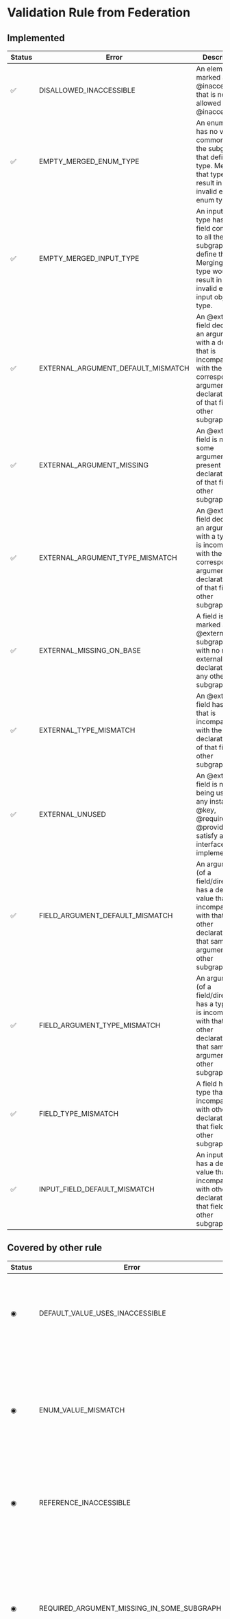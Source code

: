 # Validation Rule from Federation

## Implemented

| Status | Error                              | Description                                                                                                                                                         |
| ------ | ---------------------------------- | ------------------------------------------------------------------------------------------------------------------------------------------------------------------- |
| ✅     | DISALLOWED_INACCESSIBLE            | An element is marked as @inaccessible that is not allowed to be @inaccessible.                                                                                      |
| ✅     | EMPTY_MERGED_ENUM_TYPE             | An enum type has no value common to all the subgraphs that define the type. Merging that type would result in an invalid empty enum type.                           |
| ✅     | EMPTY_MERGED_INPUT_TYPE            | An input object type has no field common to all the subgraphs that define the type. Merging that type would result in an invalid empty input object type.           |
| ✅     | EXTERNAL_ARGUMENT_DEFAULT_MISMATCH | An @external field declares an argument with a default that is incompatible with the corresponding argument in the declaration(s) of that field in other subgraphs. |
| ✅     | EXTERNAL_ARGUMENT_MISSING          | An @external field is missing some arguments present in the declaration(s) of that field in other subgraphs.                                                        |
| ✅     | EXTERNAL_ARGUMENT_TYPE_MISMATCH    | An @external field declares an argument with a type that is incompatible with the corresponding argument in the declaration(s) of that field in other subgraphs.    |
| ✅     | EXTERNAL_MISSING_ON_BASE           | A field is marked as @external in a subgraph but with no non-external declaration in any other subgraph.                                                            |
| ✅     | EXTERNAL_TYPE_MISMATCH             | An @external field has a type that is incompatible with the declaration(s) of that field in other subgraphs.                                                        |
| ✅     | EXTERNAL_UNUSED                    | An @external field is not being used by any instance of @key, @requires, @provides or to satisfy an interface implementation.                                       |
| ✅     | FIELD_ARGUMENT_DEFAULT_MISMATCH    | An argument (of a field/directive) has a default value that is incompatible with that of other declarations of that same argument in other subgraphs.               |
| ✅     | FIELD_ARGUMENT_TYPE_MISMATCH       | An argument (of a field/directive) has a type that is incompatible with that of other declarations of that same argument in other subgraphs.                        |
| ✅     | FIELD_TYPE_MISMATCH                | A field has a type that is incompatible with other declarations of that field in other subgraphs.                                                                   |
| ✅     | INPUT_FIELD_DEFAULT_MISMATCH       | An input field has a default value that is incompatible with other declarations of that field in other subgraphs.                                                   |

## Covered by other rule

| Status | Error                                         | Description                                                                                                                                                                        |
| ------ | --------------------------------------------- | ---------------------------------------------------------------------------------------------------------------------------------------------------------------------------------- |
| ◉      | DEFAULT_VALUE_USES_INACCESSIBLE               | An element is marked as @inaccessible but is used in the default value of an element visible in the API schema.                                                                    |
| ◉      | ENUM_VALUE_MISMATCH                           | An input object type has no field common to all the subgraphs that define the type. Merging that type would result in an invalid empty input object type.                          |
| ◉      | REFERENCE_INACCESSIBLE                        | An element is marked as @inaccessible but is referenced by an element visible in the API schema.                                                                                   |
| ◉      | REQUIRED_ARGUMENT_MISSING_IN_SOME_SUBGRAPH    | An argument of a field or directive definition is mandatory in some subgraphs, but the argument is not defined in all the subgraphs that define the field or directive definition. |
| ◉      | REQUIRED_INACCESSIBLE                         | An element is marked as @inaccessible but is required by an element visible in the API schema.                                                                                     |
| ◉      | REQUIRED_INPUT_FIELD_MISSING_IN_SOME_SUBGRAPH | A field of an input object type is mandatory in some subgraphs, but the field is not defined in all the subgraphs that define the input object type.                               |

## Missing

| Status | Error                                     | Description                                                                                                                                                                                                                       |
| ------ | ----------------------------------------- | --------------------------------------------------------------------------------------------------------------------------------------------------------------------------------------------------------------------------------- |
| 📋     | IMPLEMENTED_BY_INACCESSIBLE               | An element is marked as @inaccessible but implements an element visible in the API schema.                                                                                                                                        |
| 📋     | INTERFACE_FIELD_NO_IMPLEM                 | After subgraph merging, an implementation is missing a field of one of the interfaces it implements (which can happen for valid subgraphs).                                                                                       |
| 📋     | INTERFACE_KEY_MISSING_IMPLEMENTATION_TYPE | A subgraph has a @key on an interface type, but that subgraph does not define an implementation (in the supergraph) of that interface.                                                                                            |
| 📋     | INTERFACE_KEY_NOT_ON_IMPLEMENTATION       | A @key is defined on an interface type, but is not defined (or is not resolvable) on at least one of the interface implementations.                                                                                               |
| 📋     | INVALID_FIELD_SHARING                     | A field that is non-shareable in at least one subgraph is resolved by multiple subgraphs.                                                                                                                                         |
| 📋     | INVALID_SHAREABLE_USAGE                   | The @shareable Federation directive is used in an invalid way.                                                                                                                                                                    |
| 📋     | KEY_DIRECTIVE_IN_FIELDS_ARG               | The fields argument of a @key directive includes some directive applications. This is not supported.                                                                                                                              |
| 📋     | KEY_FIELDS_HAS_ARGS                       | The fields argument of a @key directive includes a field defined with arguments (which is not currently supported).                                                                                                               |
| 📋     | KEY_FIELDS_SELECT_INVALID_TYPE            | The fields argument of @key directive includes a field whose type is a list, interface, or union type. Fields of these types cannot be part of a @key.                                                                            |
| 📋     | KEY_INVALID_FIELDS                        | The fields argument of a @key directive is invalid (it has invalid syntax, includes unknown fields, ...).                                                                                                                         |
| 📋     | NO_QUERIES                                | None of the composed subgraphs expose any query.                                                                                                                                                                                  |
| 📋     | ONLY_INACCESSIBLE_CHILDREN                | A type visible in the API schema has only @inaccessible children.                                                                                                                                                                 |
| 📋     | PROVIDES_DIRECTIVE_IN_FIELDS_ARG          | The fields argument of a @provides directive includes some directive applications. This is not supported.                                                                                                                         |
| 📋     | PROVIDES_FIELDS_HAS_ARGS                  | The fields argument of a @provides directive includes a field defined with arguments (which is not currently supported).                                                                                                          |
| 📋     | PROVIDES_FIELDS_MISSING_EXTERNAL          | The fields argument of a @provides directive includes a field that is not marked as @external.                                                                                                                                    |
| 📋     | QUERY_ROOT_TYPE_INACCESSIBLE              | An element is marked as @inaccessible but is the query root type, which must be visible in the API schema.                                                                                                                        |
| 📋     | REQUIRES_DIRECTIVE_IN_FIELDS_ARG          | The fields argument of a @requires directive includes some directive applications. This is not supported.                                                                                                                         |
| 📋     | REQUIRES_INVALID_FIELDS_TYPE              | The value passed to the fields argument of a @requires directive is not a string.                                                                                                                                                 |
| 📋     | REQUIRES_INVALID_FIELDS                   | The fields argument of a @requires directive is invalid (it has invalid syntax, includes unknown fields, ...).                                                                                                                    |
| 📋     | ROOT_MUTATION_USED                        | A subgraph's schema defines a type with the name mutation, while also specifying a different type name as the root query object. This is not allowed.                                                                             |
| 📋     | ROOT_QUERY_USED                           | A subgraph's schema defines a type with the name query, while also specifying a different type name as the root query object. This is not allowed.                                                                                |
| 📋     | ROOT_SUBSCRIPTION_USED                    | A subgraph's schema defines a type with the name subscription, while also specifying a different type name as the root query object. This is not allowed.                                                                         |
| 📋     | SATISFIABILITY_ERROR                      | Subgraphs can be merged, but the resulting supergraph API would have queries that cannot be satisfied by those subgraphs.                                                                                                         |
| 📋     | SHAREABLE_HAS_MISMATCHED_RUNTIME_TYPES    | A shareable field return type has mismatched possible runtime types in the subgraphs in which the field is declared. As shared fields must resolve the same way in all subgraphs, this is almost surely a mistake.                |
| 📋     | TYPE_DEFINITION_INVALID                   | A built-in or Federation type has an invalid definition in the schema.                                                                                                                                                            |
| 📋     | TYPE_KIND_MISMATCH                        | A type has the same name in different subgraphs, but a different kind. For instance, one definition is an object type but another is an interface.Replaces VALUE_TYPE_KIND_MISMATCH, EXTENSION_OF_WRONG_KIND, ENUM_MISMATCH_TYPE. |
| 📋     | PROVIDES_INVALID_FIELDS                   | The fields argument of a @provides directive is invalid (it has invalid syntax, includes unknown fields, ...).                                                                                                                    |
| 📋     | INVALID_GRAPHQL                           | A schema is invalid GraphQL: it violates one of the rules of the specification.                                                                                                                                                   |

## Later

| Status | Error                                     | Description                                                                                                                           |
| ------ | ----------------------------------------- | ------------------------------------------------------------------------------------------------------------------------------------- |
| ⏭️     | DIRECTIVE_COMPOSITION_ERROR               | Error when composing custom directives.                                                                                               |
| ⏭️     | DIRECTIVE_DEFINITION_INVALID              | A built-in or Federation directive has an invalid definition in the schema.                                                           |
| ⏭️     | DOWNSTREAM_SERVICE_ERROR                  | Indicates an error in a subgraph service query during query execution in a                                                            |
| ⏭️     | EXTENSION_WITH_NO_BASE                    | A subgraph is attempting to extend a type that is not originally defined in any known subgraph.                                       |
| ⏭️     | KEY_UNSUPPORTED_ON_INTERFACE              | A @key directive is used on an interface, which is only supported when @linking to Federation v2.3 or later.                          |
| ⏭️     | OVERRIDE_COLLISION_WITH_ANOTHER_DIRECTIVE | The @override directive cannot be used on external fields, nor to override fields with either @external, @provides, or @requires.     |
| ⏭️     | OVERRIDE_FROM_SELF_ERROR                  | Field with @override directive has "from" location that references its own subgraph.                                                  |
| ⏭️     | OVERRIDE_LABEL_INVALID                    | The @override directive label argument must match the pattern `/^[a-zA-Z]a-zA-Z0-9\*-:./]\*$/ or /^percent((d{1,2}(.d{1,8})I 100))$/` |
| ⏭️     | OVERRIDE_ON_INTERFACE                     | The @override directive cannot be used on the fields of an interface type.                                                            |
| ⏭️     | OVERRIDE_SOURCE_HAS_OVERRIDE              | Field which is overridden to another subgraph is also marked @override.                                                               |

## Open Questions

| Status | Error                                     | Description                                                                                            |
| ------ | ----------------------------------------- | ------------------------------------------------------------------------------------------------------ |
| ❓     | EXTERNAL_COLLISION_WITH_ANOTHER_DIRECTIVE | The @external directive collides with other directives in some situations.                             |
| ❓     | INTERFACE_OBJECT_USAGE_ERROR              | Error in the usage of the @interfaceObject directive.                                                  |
| ❓     | INVALID_FEDERATION_SUPERGRAPH             | Indicates that a schema provided for an Apollo Federation supergraph is not a valid supergraph schema. |
| ❓     | KEY_INVALID_FIELDS_TYPE                   | The value passed to the fields argument of a @key directive is not a string.                           |
| ❓     | MERGED_DIRECTIVE_APPLICATION_ON_EXTERNAL  | In a subgraph, a field is both marked @external and has a merged directive applied to it.              |
| ❓     | PROVIDES_INVALID_FIELDS_TYPE              | The value passed to the fields argument of a @provides directive is not a string.                      |
| ❓     | PROVIDES_ON_NON_OBJECT_FIELD              | A @provides directive is used to mark a field whose base type is not an object type.                   |
| ❓     | PROVIDES_UNSUPPORTED_ON_INTERFACE         | A @provides directive is used on an interface, which is not (yet) supported.                           |

## Not needed in composite schemas

| Status | Error                             | Description                                                                                                                                                                                                                                                                                                                                                                                                                                                                                                                |
| ------ | --------------------------------- | -------------------------------------------------------------------------------------------------------------------------------------------------------------------------------------------------------------------------------------------------------------------------------------------------------------------------------------------------------------------------------------------------------------------------------------------------------------------------------------------------------------------------- |
| 🔴     | EXTERNAL_ON_INTERFACE             | The field of an interface type is marked with @external: as external is about marking field not resolved by the subgraph and as interface field are not resolved (only implementations of those fields are), an "external" interface field is nonsensical                                                                                                                                                                                                                                                                  |
| 🔴     | INVALID_LINK_DIRECTIVE_USAGE      | An application of the @link directive is invalid/does not respect the specification.                                                                                                                                                                                                                                                                                                                                                                                                                                       |
| 🔴     | INVALID_LINK_IDENTIFIER           | A URL/version for a @link feature is invalid/does not respect the specification.                                                                                                                                                                                                                                                                                                                                                                                                                                           |
| 🔴     | INVALID_SUBGRAPH_NAME             | A subgraph name is invalid. (Subgraph names cannot be a single underscore (\*)).                                                                                                                                                                                                                                                                                                                                                                                                                                           |
| 🔴     | LINK_IMPORT_NAME_MISMATCH         | The import name for a merged directive (as declared by the relevant @link(import:) argument) is inconsistent between subgraphs.                                                                                                                                                                                                                                                                                                                                                                                            |
| 🔴     | REQUIRES_FIELDS_MISSING_EXTERNAL  | The fields argument of a @requires directive includes a field that is not marked as @external.                                                                                                                                                                                                                                                                                                                                                                                                                             |
| 🔴     | REQUIRES_UNSUPPORTED_ON_INTERFACE | A @requires directive is used on an interface, which is not (yet) supported.                                                                                                                                                                                                                                                                                                                                                                                                                                               |
| 🔴     | TYPE_WITH_ONLY_UNUSED_EXTERNAL    | A Federation 1 schema has a composite type comprised only of unused external fields. Note that this error can only be raised for Federation 1 schema as Federation 2 schema do not allow unused external fields (and errors with code EXTERNAL_UNUSED will be raised in that case). But when Federation 1 schema are automatically migrated to Federation 2 ones, unused external fields are automatically removed, and in rare case this can leave a type empty. If that happens, an error with this code will be raised. |
| 🔴     | UNKNOWN_FEDERATION_LINK_VERSION   | The version of Federation in a @link directive on the schema is unknown.                                                                                                                                                                                                                                                                                                                                                                                                                                                   |
| 🔴     | UNKNOWN_LINK_VERSION              | The version of @link set on the schema is unknown.                                                                                                                                                                                                                                                                                                                                                                                                                                                                         |
| 🔴     | UNSUPPORTED_FEATURE               | Indicates an error due to feature currently unsupported by Federation.                                                                                                                                                                                                                                                                                                                                                                                                                                                     |
| 🔴     | UNSUPPORTED_LINKED_FEATURE        | Indicates that a feature used in a @link is either unsupported or is used with unsupported options.                                                                                                                                                                                                                                                                                                                                                                                                                        |

# Removed codes ( in Apollo Federation)

The following error codes have been removed and are no longer generated by the
most recent version of the @apollo/gateway library:

| Status | Error                                       | Description                                                                                                                                                                                                                                  |
| ------ | ------------------------------------------- | -------------------------------------------------------------------------------------------------------------------------------------------------------------------------------------------------------------------------------------------- |
| 🔴     | DUPLICATE_ENUM_DEFINITION                   | As duplicate enum definitions is invalid GraphQL, this will now be an error with code INVALID_GRAPHQL.                                                                                                                                       |
| 🔴     | DUPLICATE_ENUM_VALUE                        | As duplicate enum values are invalid in GraphQL, this will now be an error with code INVALID_GRAPHQL.                                                                                                                                        |
| 🔴     | DUPLICATE_SCALAR_DEFINITION                 | As duplicate scalar definitions are invalid in GraphQL, this will now be an error with code INVALID_GRAPHQL.                                                                                                                                 |
| 🔴     | ENUM_MISMATCH                               | Subgraph definitions for an enum are now merged by composition.                                                                                                                                                                              |
| 🔴     | EXTERNAL_USED_ON_BASE                       | As there is no type ownership anymore, there is also no particular limitation as to where a field can be external.                                                                                                                           |
| 🔴     | INTERFACE_FIELD_IMPLEM_TYPE_MISMATCH        | This error was thrown by a validation introduced to avoid running into a known runtime bug. Since Federation v2.3, the underlying runtime bug has been addressed and the validation/limitation was no longer necessary and has been removed. |
| 🔴     | KEY_FIELDS_MISSING_EXTERNAL                 | Using @external for key fields is now discouraged, unless the field is truly meant to be external.                                                                                                                                           |
| 🔴     | KEY_FIELDS_MISSING_ON_BASE                  | Keys can now use any field from any other subgraph.                                                                                                                                                                                          |
| 🔴     | KEY_MISSING_ON_BASE                         | Each subgraph is now free to declare a key only if it needs it.                                                                                                                                                                              |
| 🔴     | KEY_NOT_SPECIFIED                           | Each subgraph can declare a key independently of any other subgraph.                                                                                                                                                                         |
| 🔴     | MULTIPLE_KEYS_ON_EXTENSION                  | Every subgraph can have multiple keys, as necessary.                                                                                                                                                                                         |
| 🔴     | NON_REPEATABLE_DIRECTIVE_ARGUMENTS_MISMATCH | Since Federation v2.1.0, the case this error used to cover is now a warning (with code INCONSISTENT_NON_REPEATABLE_DIRECTIVE_ARGUMENTS) instead of an error.                                                                                 |
| 🔴     | PROVIDES_FIELDS_SELECT_INVALID_TYPE         | @provides can now be used on fields of interface, union, and list types.                                                                                                                                                                     |
| 🔴     | PROVIDES_NOT_ON_ENTITY                      | @provides can now be used on any type.                                                                                                                                                                                                       |
| 🔴     | REQUIRES_FIELDS_HAS_ARGS                    | Since Federation v2.1.1, using fields with arguments in a @requires is fully supported.                                                                                                                                                      |
| 🔴     | REQUIRES_FIELDS_MISSING_ON_BASE             | Fields in @requires can now be from any subgraph.                                                                                                                                                                                            |
| 🔴     | REQUIRES_USED_ON_BASE                       | As there is no type ownership anymore, there is also no particular limitation as to which subgraph can use a @requires.                                                                                                                      |
| 🔴     | RESERVED_FIELD_USED                         | This error was previously not correctly enforced: the service and entities, if present, were overridden; this is still the case.                                                                                                             |
| 🔴     | VALUE_TYPE_NO_ENTITY                        | There is no strong difference between entity and value types in the model (they are just usage patterns), and a type can have keys in one subgraph but not another.                                                                          |
| 🔴     | VALUE_TYPE_UNION_TYPES_MISMATCH             | Subgraph definitions for a union are now merged by composition.                                                                                                                                                                              |
